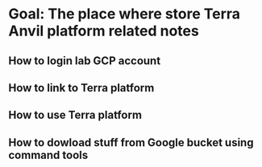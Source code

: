 # Goal: The place where store Terra Anvil platform related notes


## How to login lab GCP account

## How to link to Terra platform

## How to use Terra platform

## How to dowload stuff from Google bucket using command tools



